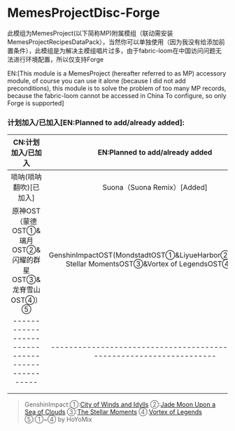 # MemesProjectDisc-Forge

此模组为MemesProject(以下简称MP)附属模组（联动需安装MemesProjectRecipesDataPack），当然你可以单独使用（因为我没有给添加前置条件），此模组是为解决主模组唱片过多，由于fabric-loom在中国访问问题无法进行环境配置，所以仅支持Forge

EN:[This module is a MemesProject (hereafter referred to as MP) accessory module, of course you can use it alone (because I did not add preconditions), this module is to solve the problem of too many MP records, because the fabric-loom cannot be accessed in China To configure, so only Forge is supported]

### 计划加入/已加入[EN:Planned to add/already added]:

|                    CN:计划加入/已加入                     |               EN:Planned to add/already added                |
| :-------------------------------------------------------: | :----------------------------------------------------------: |
|                  唢呐(唢呐翻吹)[已加入]                   |                 Suona（Suona Remix）[Added]                  |
| 原神OST（蒙德OST①&璃月OST②&闪耀的群星OST③&龙脊雪山OST④）⑤ | GenshinImpactOST(MondstadtOST①&LiyueHarbor②OST&The Stellar MomentsOST③&Vortex of LegendsOST④)⑤ |
|      -----------------------------------------------      | ------------------------------------------------------------------------- |
|                                                           |                                                              |
|                                                           |                                                              |

> 
>
> GenshinImpact:①:[City of Winds and Idylls](https://music.163.com/album?id=95790219&userid=1904683785) ②:[Jade Moon Upon a Sea of Clouds](https://music.163.com/album?id=97767168&userid=1904683785) ③:[The Stellar Moments](https://music.163.com/album?id=122524667&userid=1904683785) ④:[Vortex of Legends](https://music.163.com/album?id=125398111&userid=1904683785) ⑤:①~④ by HoYoMix



